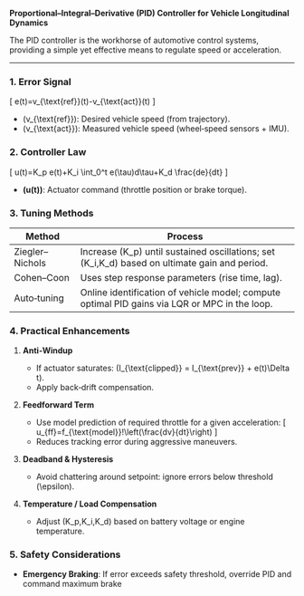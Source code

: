 **Proportional–Integral–Derivative (PID) Controller for Vehicle Longitudinal Dynamics**  

The PID controller is the workhorse of automotive control systems, providing a simple yet effective means to regulate speed or acceleration.

---

### 1. Error Signal

\[
e(t)=v_{\text{ref}}(t)-v_{\text{act}}(t)
\]

- \(v_{\text{ref}}\): Desired vehicle speed (from trajectory).  
- \(v_{\text{act}}\): Measured vehicle speed (wheel‑speed sensors + IMU).

### 2. Controller Law

\[
u(t)=K_p e(t)+K_i \int_0^t e(\tau)d\tau+K_d \frac{de}{dt}
\]

- **\(u(t)\)**: Actuator command (throttle position or brake torque).  

### 3. Tuning Methods

| Method | Process |
|--------|---------|
| Ziegler–Nichols | Increase \(K_p\) until sustained oscillations; set \(K_i,K_d\) based on ultimate gain and period. |
| Cohen–Coon | Uses step response parameters (rise time, lag). |
| Auto‑tuning | Online identification of vehicle model; compute optimal PID gains via LQR or MPC in the loop. |

### 4. Practical Enhancements

1. **Anti‑Windup**  
   - If actuator saturates: \(I_{\text{clipped}} = I_{\text{prev}} + e(t)\Delta t\).  
   - Apply back‑drift compensation.

2. **Feedforward Term**  
   - Use model prediction of required throttle for a given acceleration:
     \[
     u_{ff}=f_{\text{model}}\!\left(\frac{dv}{dt}\right)
     \]
   - Reduces tracking error during aggressive maneuvers.

3. **Deadband & Hysteresis**  
   - Avoid chattering around setpoint: ignore errors below threshold \(\epsilon\).

4. **Temperature / Load Compensation**  
   - Adjust \(K_p,K_i,K_d\) based on battery voltage or engine temperature.

### 5. Safety Considerations

- **Emergency Braking**: If error exceeds safety threshold, override PID and command maximum brake